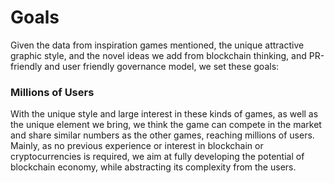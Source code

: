 # Goals

Given the data from inspiration games mentioned, the unique attractive graphic style, and the novel ideas we add from blockchain thinking, and PR-friendly and user friendly governance model, we set these goals:

### Millions of Users <a href="#millions-of-users" id="millions-of-users"></a>

With the unique style and large interest in these kinds of games, as well as the unique element we bring, we think the game can compete in the market and share similar numbers as the other games, reaching millions of users. Mainly, as no previous experience or interest in blockchain or cryptocurrencies is required, we aim at fully developing the potential of blockchain economy, while abstracting its complexity from the users.

[\
](https://whitepaper.myneighboralice.com/overview/usps)
